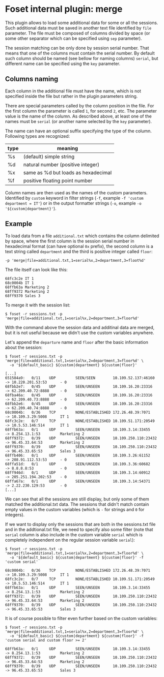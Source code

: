 # Foset internal plugin: merge

This plugin allows to load some additional data for some or all the sessions. Such additional data must be saved in another
text file identified by `file` parameter. The file must be composed of columns divided by space (or some other separator
which can be specified using `sep` parameter). 

The session matching can be only done by session serial number. That means that one of the columns must contain the serial
number. By default such column should be named (see bellow for naming columns) `serial`, but different name can be specified
using the `key` parameter.

## Columns naming

Each column in the additional file must have the name, which is not specified inside the file but rather in the plugin
parameters string.

There are special parameters called by the column position in the file. For the first column the parameter is called `1`, 
for second `2`, etc. The parameter value is the name of the column. As described above, at least one of the names must be
`serial` (or another name selected by the `key` parameter).

The name can have an optional suffix specifying the type of the column. Following types are recognized:

| type | meaning                             |
|------|-------------------------------------|
| %s   | (default) simple string             |
| %d   | natural number (positive integer)   |
| %x   | same as %d but loads as hexadecimal |
| %f   | positive floating point number      |

Column names are then used as the names of the custom parameters. Identified by `custom` keyword in filter strings (`-f`, 
example `-f 'custom department = IT'`) or in the output formatter strings (`-o`, example `-o '${custom|department}'`).

## Example

To load data from a file `additional.txt` which contains the column delimited by space, where the first column
is the session serial number in hexadecimal format (can have optional `0x` prefix), the second column is a text
string called `department` and the third is positive integer called `floor`:

`-p 'merge|file=additional.txt,1=serial%x,2=department,3=floot%d'`

The file itself can look like this:

```
68fc3c2e IT 1
68c0004b IT 1
68ffb63a Marketing 2
68ff9372 Marketing 2
68ff9370 Sales 3
```

To merge it with the session list:

```
$ foset -r sessions.txt -p 'merge|file=additional.txt,1=serial%x,2=department,3=floor%d'
```

With the command above the session data and additinal data are merged, but it is not useful because we didn't use the 
custom variables anywhere.

Let's append the `departure` name and `floor` after the basic information about the session:

```
$ foset -r sessions.txt -p 'merge|file=additional.txt,1=serial%x,2=department,3=floor%d' \
  -o '${default_basic} ${custom|department} ${custom|floor}'

[...]
651584a9:   0/11    UDP         SEEN/SEEN        10.109.52.137:46160   -> 10.220.201.53:53      - 0
68fbb2e7:   0/45    UDP         SEEN/UNSEEN      10.109.16.20:23316    -> 62.209.40.72:8888     - 0
68fba46a:   0/45    UDP         SEEN/UNSEEN      10.109.16.20:23316    -> 62.209.40.73:8888     - 0
68fbb2e6:   0/45    UDP         SEEN/UNSEEN      10.109.16.20:23316    -> 62.209.40.74:8888     - 0
68c0004b:   0/36    TCP         NONE/ESTABLISHED 172.26.48.39:7071     -> 10.109.3.29:5008      IT 1
68fc3c2e:   0/7     TCP         NONE/ESTABLISHED 10.109.51.171:20549   -> 10.5.53.146:514       IT 1
68ffb63a:   0/1     UDP         SEEN/UNSEEN      10.109.3.14:33455     -> 8.254.13.1:53         Marketing 2
68ff9372:   0/39    UDP         SEEN/UNSEEN      10.109.250.110:23432  -> 96.45.33.64:53        Marketing 2
68ff9370:   0/39    UDP         SEEN/UNSEEN      10.109.250.110:23432  -> 96.45.33.65:53        Sales 3
68ffb406:   0/1     UDP         SEEN/UNSEEN      10.109.3.26:61152     -> 208.91.112.53:53      - 0
68ffa51d:   0/1     UDP         SEEN/UNSEEN      10.109.3.36:60682     -> 8.8.8.8:53            - 0
68ff946d:   0/1     UDP         SEEN/UNSEEN      10.109.3.14:60912     -> 205.251.194.202:53    - 0
68ffa67a:   0/1     UDP         SEEN/UNSEEN      10.109.3.14:54371     -> 2.22.230.129:53       - 0
[...]
```

We can see that all the sessions are still display, but only some of them matched the additional.txt data. The sessions
that didn't match contain empty values in the custom variables (which is `-` for strings and `0` for integers).

If we want to display only the sessions that are both in the sessions.txt file and in the addtional.txt file,
we need to specify also some filter (note that `serial` column is also include in the custom variable `serial` which
is completely independent on the regular session variable `serial`):

```
$ foset -r sessions.txt -p 'merge|file=additional.txt,1=serial%x,2=department,3=floor%d' \
  -o '${default_basic} ${custom|department} ${custom|floor}' -f 'custom serial'
  
68c0004b:   0/36    TCP         NONE/ESTABLISHED 172.26.48.39:7071     -> 10.109.3.29:5008      IT 1
68fc3c2e:   0/7     TCP         NONE/ESTABLISHED 10.109.51.171:20549   -> 10.5.53.146:514       IT 1
68ffb63a:   0/1     UDP         SEEN/UNSEEN      10.109.3.14:33455     -> 8.254.13.1:53         Marketing 2
68ff9372:   0/39    UDP         SEEN/UNSEEN      10.109.250.110:23432  -> 96.45.33.64:53        Marketing 2
68ff9370:   0/39    UDP         SEEN/UNSEEN      10.109.250.110:23432  -> 96.45.33.65:53        Sales 3
```

It is of course possible to filter even further based on the custom variables:

```
$ foset -r sessions.txt -p 'merge|file=additional.txt,1=serial%x,2=department,3=floor%d' \
  -o '${default_basic} ${custom|department} ${custom|floor}' -f 'custom serial and custom floor >= 2'
  
68ffb63a:   0/1     UDP         SEEN/UNSEEN      10.109.3.14:33455     -> 8.254.13.1:53         Marketing 2
68ff9372:   0/39    UDP         SEEN/UNSEEN      10.109.250.110:23432  -> 96.45.33.64:53        Marketing 2
68ff9370:   0/39    UDP         SEEN/UNSEEN      10.109.250.110:23432  -> 96.45.33.65:53        Sales 3
```
  
